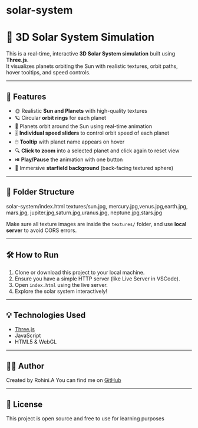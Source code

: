 # solar-system
# 🌌 3D Solar System Simulation

This is a real-time, interactive **3D Solar System simulation** built using **Three.js**.  
It visualizes planets orbiting the Sun with realistic textures, orbit paths, hover tooltips, and speed controls.

---

## 🚀 Features

- 🌞 Realistic **Sun and Planets** with high-quality textures
- 🪐 Circular **orbit rings** for each planet
- 🔄 Planets orbit around the Sun using real-time animation
- 🎚️ **Individual speed sliders** to control orbit speed of each planet
- 🖱️ **Tooltip** with planet name appears on hover
- 🔍 **Click to zoom** into a selected planet and click again to reset view
- ⏯️ **Play/Pause** the animation with one button
- 🌠 Immersive **starfield background** (back-facing textured sphere)

---

## 📁 Folder Structure

solar-system/index.html
textures/sun.jpg, mercury.jpg,venus.jpg,earth.jpg, mars.jpg, jupiter.jpg,saturn.jpg,uranus.jpg, neptune.jpg,stars.jpg

Make sure all texture images are inside the `textures/` folder, and use **local server** to avoid CORS errors.

---

## 🛠️ How to Run

1. Clone or download this project to your local machine.
2. Ensure you have a simple HTTP server (like Live Server in VSCode).
3. Open `index.html` using the live server.
4. Explore the solar system interactively!

---

## 💡 Technologies Used

- [Three.js](https://threejs.org/)
- JavaScript
- HTML5 & WebGL

---

## 🧑‍💻 Author

Created by Rohini.A 
You can find me on [GitHub](https://github.com/Rohini930)

---

## 📜 License

This project is open source and free to use for learning purposes
